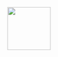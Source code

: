 <div id="header" align="center">
  <img src="https://media2.giphy.com/media/v1.Y2lkPTc5MGI3NjExOTh6bWppeW93dXRjNGpheGdxY3p2dGExdzJlczkzN2Z5ZDZocmw2biZlcD12MV9pbnRlcm5hbF9naWZfYnlfaWQmY3Q9Zw/2IudUHdI075HL02Pkk/giphy.gif" width="100"/>
</div>

